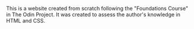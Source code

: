 This is a website created from scratch following the "Foundations Course" in The Odin Project.
It was created to assess the author's knowledge in HTML and CSS.
